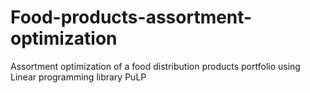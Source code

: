 # Food-products-assortment-optimization
Assortment optimization of a food distribution products portfolio using Linear programming library PuLP

